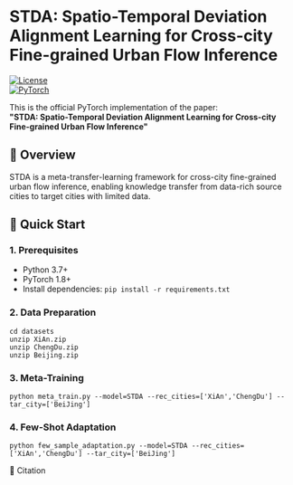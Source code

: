 # STDA: Spatio-Temporal Deviation Alignment Learning for Cross-city Fine-grained Urban Flow Inference

[![License](https://img.shields.io/badge/license-MIT-blue.svg)](LICENSE)  
[![PyTorch](https://img.shields.io/badge/PyTorch-%23EE4C2C.svg?logo=PyTorch&logoColor=white)](https://pytorch.org/)

This is the official PyTorch implementation of the paper:  
**"STDA: Spatio-Temporal Deviation Alignment Learning for Cross-city Fine-grained Urban Flow Inference"**

## 📌 Overview
STDA is a meta-transfer-learning framework for cross-city fine-grained urban flow inference, enabling knowledge transfer from data-rich source cities to target cities with limited data.

## 🚀 Quick Start

### 1. Prerequisites
- Python 3.7+
- PyTorch 1.8+
- Install dependencies: `pip install -r requirements.txt`

### 2. Data Preparation
```
cd datasets
unzip XiAn.zip    
unzip ChengDu.zip 
unzip Beijing.zip 
```

### 3. Meta-Training

```
python meta_train.py --model=STDA --rec_cities=['XiAn','ChengDu'] --tar_city=['BeiJing']
```

### 4. Few-Shot Adaptation

```
python few_sample_adaptation.py --model=STDA --rec_cities=['XiAn','ChengDu'] --tar_city=['BeiJing']
```


📜 Citation
 

